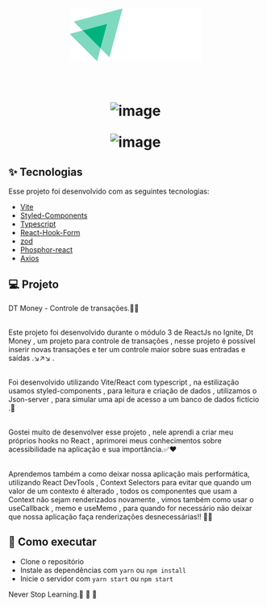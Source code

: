 
<h1 align="center" >
<img src="./src/assets/logo.svg"/>
</h1>



<br>

<h1 align="center" >

![image](https://github.com/RafaelFigueiredo2203/dt-money2.0/assets/60237326/00f40685-d6e8-45dd-96dd-1c25064d37f0)


![image](https://github.com/RafaelFigueiredo2203/dt-money2.0/assets/60237326/f4da4417-97f4-4b96-8d4c-18a71937098e)




  </h1>


## ✨ Tecnologias

Esse projeto foi desenvolvido com as seguintes tecnologias:

- [Vite](https://vitejs.dev/)
- [Styled-Components](https://styled-components.com/)
- [Typescript](https://www.typescriptlang.org/)
- [React-Hook-Form](https://react-hook-form.com/)
- [zod](https://zod.dev/)
- [Phosphor-react](https://phosphoricons.com/)
- [Axios](https://axios-http.com/ptbr/docs/intro)


## 💻 Projeto

DT Money - Controle de transações.🚀✅
<br> <br>

Este projeto foi desenvolvido durante o módulo 3 de ReactJs no Ignite, Dt Money , um projeto para controle de transações , nesse projeto é possível inserir novas transações e ter um controle maior sobre suas entradas e saídas .↘️↗️↘️ .
<br> <br>


Foi desenvolvido utilizando Vite/React com typescript , na estilização usamos styled-components , para leitura e criação de dados , utilizamos o Json-server , para simular uma api de acesso a um banco de dados fictício .🚀
<br> <br>


Gostei muito de desenvolver esse projeto , nele aprendi a criar meu próprios hooks no React , aprimorei meus conhecimentos sobre acessibilidade na aplicação e sua importância.✅❤️
<br> <br>

Aprendemos também a como deixar nossa aplicação mais performática, utilizando React DevTools , Context Selectors para evitar que quando um valor de um contexto é alterado , todos os componentes que usam a Context não sejam renderizados novamente , vimos também como usar o useCallback , memo e useMemo , para quando for necessário não deixar que nossa aplicação faça renderizações desnecessárias!! 🚀🚀   


## 🚀 Como executar

- Clone o repositório
- Instale as dependências com `yarn` ou `npm install`
- Inicie o servidor com `yarn start` ou `npm start`


Never Stop Learning.🚀 🚀 🚀 

